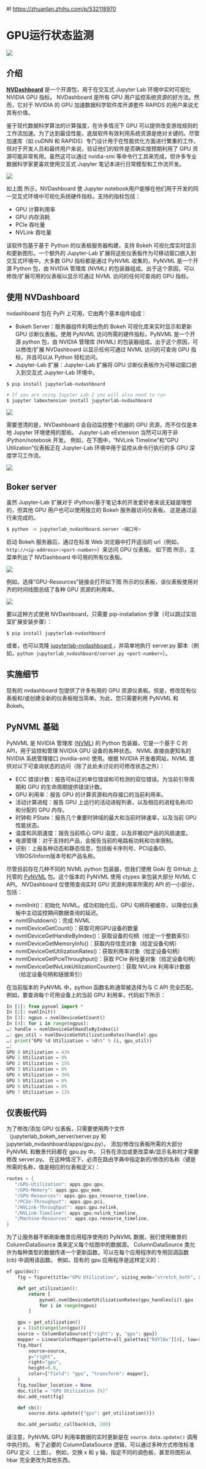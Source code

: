 #! https://zhuanlan.zhihu.com/p/532118970
# GPU运行状态监测

![](GPUDashboards_Featured-Image.png)


## 介绍

**[NVDashboard](https://github.com/rapidsai/jupyterlab-nvdashboard)** 是一个开源包，用于在交互式 Jupyter Lab 环境中实时可视化 NVIDIA GPU 指标。 NVDashboard 是所有 GPU 用户监控系统资源的好方法。然而，它对于 NVIDIA 的 GPU 加速数据科学软件库开源套件 RAPIDS 的用户来说尤其有价值。

鉴于现代数据科学算法的计算强度，在许多情况下 GPU 可以提供改变游戏规则的工作流加速。为了达到最佳性能，底层软件有效利用系统资源是绝对关键的。尽管加速库（如 cuDNN 和 RAPIDS）专门设计用于在性能优化方面进行繁重的工作，但对于开发人员和最终用户来说，验证他们的软件是否确实按预期利用了 GPU 资源可能非常有用。虽然这可以通过 nvidia-smi 等命令行工具来完成，但许多专业数据科学家更喜欢使用交互式 Jupyter 笔记本进行日常模型和工作流开发。

![](GPUDashboard_Pic1.gif)


如上图 所示，NVDashboard 使 Jupyter notebook用户能够在他们用于开发的同一交互式环境中可视化系统硬件指标。支持的指标包括：

* GPU 计算利用率
* GPU 内存消耗
* PCIe 吞吐量
* NVLink 吞吐量


该软件包基于基于 Python 的仪表板服务器构建，支持 Bokeh 可视化库实时显示和更新图形。一个额外的 Jupyter-Lab 扩展将这些仪表板作为可移动窗口嵌入到交互式环境中。大多数 GPU 指标都是通过 PyNVML 收集的，PyNVML 是一个开源 Python 包，由 NVIDIA 管理库 (NVML) 的包装器组成。出于这个原因，可以修改/扩展可用的仪表板以显示可通过 NVML 访问的任何可查询的 GPU 指标。

## 使用 NVDashboard
nvdashboard 包在 PyPI 上可用，它由两个基本组件组成：

* Bokeh Server：服务器组件利用出色的 Bokeh 可视化库来实时显示和更新 GPU 诊断仪表板。使用 PyNVML 访问所需的硬件指标，PyNVML 是一个开源 python 包，由 NVIDIA 管理库 (NVML) 的包装器组成。出于这个原因，可以修改/扩展 NVDashboard 以显示任何可通过 NVML 访问的可查询 GPU 指标，并且可以从 Python 轻松访问。
* Jupyter-Lab 扩展：Jupyter-Lab 扩展将 GPU 诊断仪表板作为可移动窗口嵌入到交互式 Jupyter-Lab 环境中。

```Bash
$ pip install jupyterlab-nvdashboard

# If you are using Jupyter Lab 2 you will also need to run
$ jupyter labextension install jupyterlab-nvdashboard
```
![](GPUDashboards_Pic2-625x601.png)

需要澄清的是，NVDashboard 会自动监控整个机器的 GPU 资源，而不仅仅是本地 Jupyter 环境使用的那些。 Jupyter-Lab eExtension 当然可以用于非 iPython/notebook 开发。 例如，在下图中，“NVLink Timeline”和“GPU Utilization”仪表板正在 Jupyter-Lab 环境中用于监控从命令行执行的多 GPU 深度学习工作流。

![](GPUDashboard_Pic3-625x241.png)



## Boker server
虽然 Jupyter-Lab 扩展对于 iPython/基于笔记本的开发爱好者来说无疑是理想的，但其他 GPU 用户也可以使用独立的 Bokeh 服务器访问仪表板。 这是通过运行来完成的。
```Bash
$ python -m jupyterlab_nvdashboard.server <端口号>
```

启动 Bokeh 服务器后，通过在标准 Web 浏览器中打开适当的 url（例如，`http://<ip-address>:<port-number>`）来访问 GPU 仪表板。 如下图 所示，主菜单列出了 NVDashboard 中可用的所有仪表板。

![](GPUDashboard_Pic4.png)


例如，选择“GPU-Resources”链接会打开如下图 所示的仪表板，该仪表板使用对齐的时间线图总结了各种 GPU 资源的利用率。


![](GPUDashboard_Pic5-625x341.png)


要以这种方式使用 NVDashboard，只需要 pip-installation 步骤（可以跳过实验室扩展安装步骤）：
```
$ pip install jupyterlab-nvdashboard
```
或者，也可以克隆 [jupyterlab-nvdashboard ](https://github.com/rapidsai/jupyterlab-nvdashboard)，并简单地执行 server.py 脚本（例如，`python jupyterlab_nvdashboard/server.py <port-number>`）。


## 实施细节
现有的 nvdashboard 包提供了许多有用的 GPU 资源仪表板。但是，修改现有仪表板和/或创建全新的仪表板相当简单。为此，您只需要利用 PyNVML 和 Bokeh。

## PyNVML 基础
PyNVML 是 NVIDIA 管理库 ([NVML](https://github.com/gpuopenanalytics/pynvml)) 的 Python 包装器，它是一个基于 C 的 API，用于监控和管理 NVIDIA GPU 设备的各种状态。 NVML 直接由更知名的 NVIDIA 系统管理接口 (nvidia-smi) 使用。根据 NVIDIA 开发者网站，NVML 提供对以下可查询状态的访问（除了此处未讨论的可修改状态之外）：

* ECC 错误计数：报告可纠正的单位错误和可检测的双位错误。为当前引导周期和 GPU 的生命周期提供错误计数。
* GPU 利用率：报告 GPU 的计算资源和内存接口的当前利用率。
* 活动计算进程：报告 GPU 上运行的活动进程列表，以及相应的进程名称/ID 和分配的 GPU 内存。
* 时钟和 PState：报告几个重要时钟域的最大和当前时钟速率，以及当前 GPU 性能状态。
* 温度和风扇速度：报告当前核心 GPU 温度，以及非被动产品的风扇速度。
* 电源管理：对于支持的产品，会报告当前的电路板功耗和功率限制。
* 识别：上报各种动态和静态信息，包括板卡序列号、PCI设备ID、VBIOS/Inform版本号和产品名称。

尽管目前存在几种不同的 NVML python 包装器，但我们使用 GoAi 在 GitHub 上托管的 [PyNVML](https://github.com/gpuopenanalytics/pynvml) 包。这个版本的 PyNVML 使用 ctypes 来包装大部分 NVML C API。 NVDashboard 仅使用查询实时 GPU 资源利用率所需的 API 的一小部分，包括：

* nvmlInit()：初始化 NVML。成功初始化后，GPU 句柄将被缓存，以降低仪表板中主动监控期间数据查询的延迟。
* nvmlShutdown()：完成 NVML
* nvmlDeviceGetCount()：获取可用GPU设备的数量
* nvmlDeviceGetHandleByIndex()：获取设备的句柄（给定一个整数索引）
* nvmlDeviceGetMemoryInfo()：获取内存信息对象（给定设备句柄）
* nvmlDeviceGetUtilizationRates()：获取利用率对象（给定设备句柄）
* nvmlDeviceGetPcieThroughput()：获取 PCIe 吞吐量对象（给定设备句柄）
* nvmlDeviceGetNvLinkUtilizationCounter()：获取 NVLink 利用率计数器（给定设备句柄和链接索引）


在当前版本的 PyNVML 中，python 函数名称通常被选择为与 C API 完全匹配。例如，要查询每个可用设备上的当前 GPU 利用率，代码如下所示：

```Python
In [1]: from pynvml import *
In [2]: nvmlInit()
In [3]: ngpus = nvmlDeviceGetCount()
In [4]: for i in range(ngpus):
…: handle = nvmlDeviceGetHandleByIndex(i)
…: gpu_util = nvmlDeviceGetUtilizationRates(handle).gpu
…: print(‘GPU %d Utilization = %d%%’ % (i, gpu_util))
…:
GPU 0 Utilization = 43%
GPU 1 Utilization = 0%
GPU 2 Utilization = 15%
GPU 3 Utilization = 0%
GPU 4 Utilization = 36%
GPU 5 Utilization = 0%
GPU 6 Utilization = 0%
GPU 7 Utilization = 11%
```

## 仪表板代码
为了修改/添加 GPU 仪表板，只需要使用两个文件（jupyterlab_bokeh_server/server.py 和 jupyterlab_nvdashboard/apps/gpu.py）。 添加/修改仪表板所需的大部分 PyNVML 和散景代码都在 gpu.py 中。 只有在添加或更改菜单/显示名称时才需要修改 server.py。 在这种情况下，必须在路由字典中指定新的/修改的名称（键是所需的名称，值是相应的仪表板定义）：

```C++
routes = {
   "/GPU-Utilization": apps.gpu.gpu,
   "/GPU-Memory": apps.gpu.gpu_mem,
   "/GPU-Resources": apps.gpu.gpu_resource_timeline,
   "/PCIe-Throughput": apps.gpu.pci,
   "/NVLink-Throughput": apps.gpu.nvlink,
   "/NVLink-Timeline": apps.gpu.nvlink_timeline,
   "/Machine-Resources": apps.cpu.resource_timeline,
}
```

为了让服务器不断刷新散景应用程序使用的 PyNVML 数据，我们使用散景的 ColumnDataSource 类来定义每个绘图中的数据源。 ColumnDataSource 类允许为每种类型的数据传递一个更新函数，可以在每个应用程序的专用回调函数 (cb) 中调用该函数。 例如，现有的 gpu 应用程序是这样定义的：

```Python
ef gpu(doc):
    fig = figure(title="GPU Utilization", sizing_mode="stretch_both", x_range=[0, 100])

    def get_utilization():
        return [
            pynvml.nvmlDeviceGetUtilizationRates(gpu_handles[i]).gpu
            for i in range(ngpus)
        ]

    gpu = get_utilization()
    y = list(range(len(gpu)))
    source = ColumnDataSource({"right": y, "gpu": gpu})
    mapper = LinearColorMapper(palette=all_palettes["RdYlBu"][4], low=0, high=100)
    fig.hbar(
        source=source,
        y="right",
        right="gpu",
        height=0.8,
        color={"field": "gpu", "transform": mapper},
    )
    fig.toolbar_location = None
    doc.title = "GPU Utilization [%]"
    doc.add_root(fig)

    def cb():
        source.data.update({"gpu": get_utilization()})

    doc.add_periodic_callback(cb, 200)
```

请注意，PyNVML GPU 利用率数据的实时更新是在 `source.data.update()` 调用中执行的。 有了必要的 ColumnDataSource 逻辑，可以通过多种方式修改标准 GPU 定义（上图）。 例如，交换 x 和 y 轴，指定不同的调色板，甚至将图形从 hbar 完全更改为其他东西。













